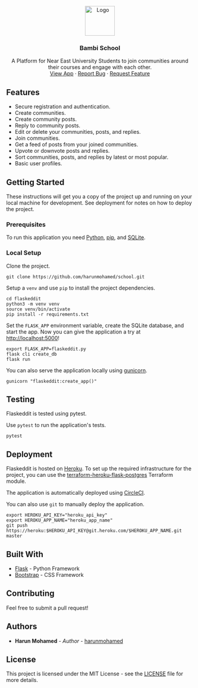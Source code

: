 <p align="center">
  <a href="https://github.com/harunmohamed/school">
    <img src="https://bit.ly/3bYmo7t" alt="Logo" width="80" height="80">
  </a>

  <h3 align="center">Bambi School</h3>

  <p align="center">
    A Platform for Near East University Students to join communities around their courses and engage with each other.
    <br />
    <a href="https://bambi.app">View App</a>
    ·
    <a href="https://bambi.app/m/harun">Report Bug</a>
    ·
    <a href="https://bambi.app/m/harun">Request Feature</a>
  </p>
</p>


## Features

- Secure registration and authentication.
- Create communities.
- Create community posts.
- Reply to community posts.
- Edit or delete your communities, posts, and replies.
- Join communities.
- Get a feed of posts from your joined communities.
- Upvote or downvote posts and replies.
- Sort communities, posts, and replies by latest or most popular.
- Basic user profiles.

## Getting Started

These instructions will get you a copy of the project up and running on your local machine for development. See deployment for notes on how to deploy the project.

### Prerequisites

To run this application you need [Python](https://www.python.org/), [pip](https://pip.pypa.io/en/stable/), and [SQLite](https://www.sqlite.org/).

### Local Setup

Clone the project.

```
git clone https://github.com/harunmohamed/school.git
```

Setup a `venv` and use `pip` to install the project dependencies.

```
cd flaskeddit
python3 -m venv venv
source venv/bin/activate
pip install -r requirements.txt
```

Set the `FLASK_APP` environment variable, create the SQLite database, and start the app. Now you can give the application a try at [http://localhost:5000](http://localhost:5000)!

```
export FLASK_APP=flaskeddit.py
flask cli create_db
flask run
```

You can also serve the application locally using [gunicorn](https://gunicorn.org/).

```
gunicorn "flaskeddit:create_app()"
```

## Testing

Flaskeddit is tested using pytest.

Use `pytest` to run the application's tests.

```
pytest
```

## Deployment

Flaskeddit is hosted on [Heroku](https://www.heroku.com/). To set up the required infrastructure for the project, you can use the [terraform-heroku-flask-postgres](https://github.com/aqche/terraform-heroku-flask-postgres) Terraform module.

The application is automatically deployed using [CircleCI](https://circleci.com/).

You can also use `git` to manually deploy the application.

```
export HEROKU_API_KEY="heroku_api_key"
export HEROKU_APP_NAME="heroku_app_name"
git push https://heroku:$HEROKU_API_KEY@git.heroku.com/$HEROKU_APP_NAME.git master
```

## Built With

- [Flask](http://flask.pocoo.org/) - Python Framework
- [Bootstrap](https://getbootstrap.com/) - CSS Framework

## Contributing

Feel free to submit a pull request!

## Authors

- **Harun Mohamed** - _Author_ - [harunmohamed](https://github.com/harunmohamed)


## License

This project is licensed under the MIT License - see the [LICENSE](./LICENSE) file for more details.

